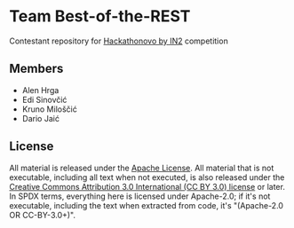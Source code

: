 # Team Best-of-the-REST

Contestant repository for [Hackathonovo by IN2](http://hackathonovo.in2.hr/) competition


## Members
- Alen Hrga
- Edi Sinovčić
- Kruno Miloščić
- Dario Jaić

## License

All material is released under the [Apache License](./LICENSE).
All material that is not executable, including all text when not executed,
is also released under the
[Creative Commons Attribution 3.0 International (CC BY 3.0) license](https://creativecommons.org/licenses/by/3.0/) or later.
In SPDX terms, everything here is licensed under Apache-2.0;
if it's not executable, including the text when extracted from code, it's
"(Apache-2.0 OR CC-BY-3.0+)".
